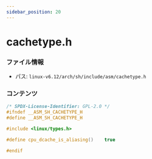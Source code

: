 ```yaml
---
sidebar_position: 20
---
```

# cachetype.h

### ファイル情報

- パス: `linux-v6.12/arch/sh/include/asm/cachetype.h`

### コンテンツ

```h
/* SPDX-License-Identifier: GPL-2.0 */
#ifndef __ASM_SH_CACHETYPE_H
#define __ASM_SH_CACHETYPE_H

#include <linux/types.h>

#define cpu_dcache_is_aliasing()	true

#endif

```
